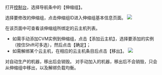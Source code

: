 打开[控制台](http://console.tce.fsphere.cn/autoscaling)，选择导航条中的【伸缩组】。

选择要修改的伸缩组，点击伸缩组ID进入伸缩组基本信息页面。
![](https://mccdn.qcloud.com/static/img/bae3ec563534769d6c38143b60299d74/image.png)

在该页面中可查看该伸缩组所绑定的云主机列表。
- 如需手动添加CVM实例到伸缩组，点击【添加云主机】，选择要添加的实例（按住Shift可多选），然后点击【确定】；
- 如需解绑某个云主机，在相应的云主机条目后点击【移出】。
![](https://mccdn.qcloud.com/static/img/ac4e495a20c3aa69836f3eefb6fdb609/image.png)

对自动生产的机器，移出后会销毁。
对手动加入的机器，移出后不会销毁，只会从伸缩组中移出，以及解绑负载均衡。